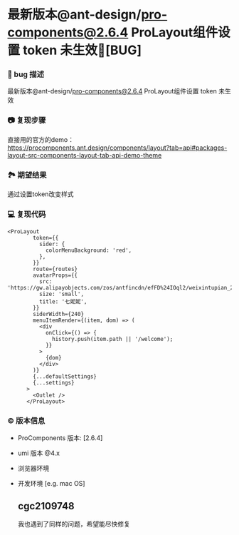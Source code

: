 # 最新版本@ant-design/pro-components@2.6.4 ProLayout组件设置 token 未生效🐛[BUG]

### 🐛 bug 描述

最新版本@ant-design/pro-components@2.6.4 ProLayout组件设置 token 未生效

### 📷 复现步骤

直接用的官方的demo：https://procomponents.ant.design/components/layout?tab=api#packages-layout-src-components-layout-tab-api-demo-theme

### 🏞 期望结果

通过设置token改变样式

### 💻 复现代码

```
<ProLayout
        token={{
          sider: {
            colorMenuBackground: 'red',
          },
        }}
        route={routes}
        avatarProps={{
          src: 'https://gw.alipayobjects.com/zos/antfincdn/efFD%24IOql2/weixintupian_20170331104822.jpg',
          size: 'small',
          title: '七妮妮',
        }}
        siderWidth={240}
        menuItemRender={(item, dom) => (
          <div
            onClick={() => {
              history.push(item.path || '/welcome');
            }}
          >
            {dom}
          </div>
        )}
        {...defaultSettings}
        {...settings}
      >
        <Outlet />
      </ProLayout>
```

### © 版本信息

- ProComponents 版本: [2.6.4]
- umi 版本 @4.x
- 浏览器环境
- 开发环境 [e.g. mac OS]

  ## cgc2109748

  我也遇到了同样的问题，希望能尽快修复
